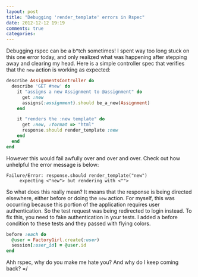 ```yaml
---
layout: post
title: "Debugging 'render_template' errors in Rspec"
date: 2012-12-12 19:19
comments: true
categories: 
---
```


Debugging rspec can be a b*tch sometimes! I spent way too long stuck on this one error today, and only realized what was happening after stepping away and clearing my head. Here is a simple controller spec that verifies that the `new` action is working as expected:

```ruby
describe AssignmentsController do
  describe 'GET #new' do
    it "assigns a new Assignment to @assignment" do
      get :new
      assigns(:assignment).should be_a_new(Assignment)
    end

    it "renders the :new template" do
      get :new, :format => "html"
      response.should render_template :new
    end
  end
end
```

However this would fail awfully over and over and over. Check out how unhelpful the error message is below:
```
Failure/Error: response.should render_template("new")
     expecting <"new"> but rendering with <"">
```

So what does this really mean? It means that the response is being directed elsewhere, either before or doing the `new` action. For myself, this was occurring because this portion of the application requires user authentication. So the test request was being redirected to login instead. To fix this, you need to fake authentication in your tests. I added a before condition to these tests and they passed with flying colors.

```ruby
before :each do
  @user = FactoryGirl.create(:user)
  session[:user_id] = @user.id
end
```

Ahh rspec, why do you make me hate you? And why do I keep coming back? =/